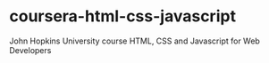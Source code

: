 # coursera-html-css-javascript
John Hopkins University course HTML, CSS and Javascript for Web Developers
